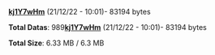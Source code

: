 [**kj1Y7wHm**](/data/kj1Y7wHm.txt) (21/12/22 - 10:01)- 83194 bytes

**Total Datas**: 989[**kj1Y7wHm**](/data/kj1Y7wHm.txt) (21/12/22 - 10:01)- 83194 bytes



**Total Size**: 6.33 MB / 6.3 MB